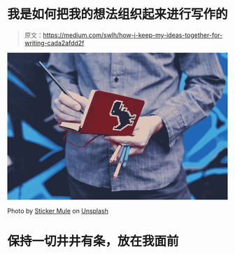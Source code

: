 # 我是如何把我的想法组织起来进行写作的

> 原文：<https://medium.com/swlh/how-i-keep-my-ideas-together-for-writing-cada2afdd2f>

![](img/51d2c38c39ae6ce63d4bc632b2600a8e.png)

Photo by [Sticker Mule](https://unsplash.com/@stickermule?utm_source=medium&utm_medium=referral) on [Unsplash](https://unsplash.com?utm_source=medium&utm_medium=referral)

# 保持一切井井有条，放在我面前